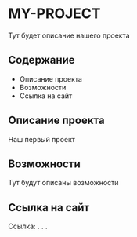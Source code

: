 # MY-PROJECT
Тут будет описание нашего проекта

##  Содержание
- Описание проекта
- Возможности
- Ссылка на сайт
## Описание проекта
Наш первый проект
## Возможности
Тут будут описаны возможности
## Ссылка на сайт
Ссылка: . . .
